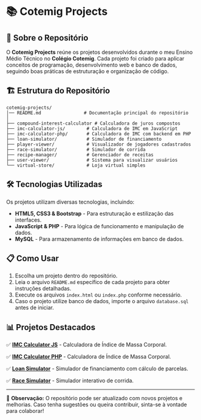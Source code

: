 # 📚 Cotemig Projects

## 📖 Sobre o Repositório

O **Cotemig Projects** reúne os projetos desenvolvidos durante o meu Ensino Médio Técnico no **Colégio Cotemig**. Cada projeto foi criado para aplicar conceitos de programação, desenvolvimento web e banco de dados, seguindo boas práticas de estruturação e organização de código.

## 🏗 Estrutura do Repositório

```
cotemig-projects/
│── README.md                # Documentação principal do repositório
│
├── compound-interest-calculator # Calculadora de juros compostos
├── imc-calculator-js/        # Calculadora de IMC em JavaScript
├── imc-calculator-php/       # Calculadora de IMC com backend em PHP
├── loan-simulator/           # Simulador de financiamento
├── player-viewer/            # Visualizador de jogadores cadastrados
├── race-simulator/           # Simulador de corrida
├── recipe-manager/           # Gerenciador de receitas
├── user-viewer/              # Sistema para visualizar usuários
└── virtual-store/            # Loja virtual simples
```

## 🛠 Tecnologias Utilizadas

Os projetos utilizam diversas tecnologias, incluindo:

- **HTML5, CSS3 & Bootstrap** - Para estruturação e estilização das interfaces.
- **JavaScript & PHP** - Para lógica de funcionamento e manipulação de dados.
- **MySQL** - Para armazenamento de informações em banco de dados.

## 📋 Como Usar

1. Escolha um projeto dentro do repositório.
2. Leia o arquivo `README.md` específico de cada projeto para obter instruções detalhadas.
3. Execute os arquivos `index.html` ou `index.php` conforme necessário.
4. Caso o projeto utilize banco de dados, importe o arquivo `database.sql` antes de iniciar.

## 📊 Projetos Destacados

✅ [**IMC Calculator JS**](imc-calculator-js/README.md) - Calculadora de Índice de Massa Corporal.

✅ [**IMC Calculator PHP**](imc-calculator-php/README.md) - Calculadora de Índice de Massa Corporal.

✅ [**Loan Simulator**](loan-simulator/README.md) - Simulador de financiamento com cálculo de parcelas.

✅ [**Race Simulator**](./race-simulator/README.md) - Simulador interativo de corrida.

---

📌 **Observação:** O repositório pode ser atualizado com novos projetos e melhorias. Caso tenha sugestões ou queira contribuir, sinta-se à vontade para colaborar!
